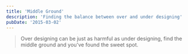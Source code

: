 ```yaml
---
title: 'Middle Ground'
description: 'Finding the balance between over and under designing'
pubDate: '2015-03-02'
---
```


> Over designing can be just as harmful as under designing, find the middle ground and you've found the sweet spot.